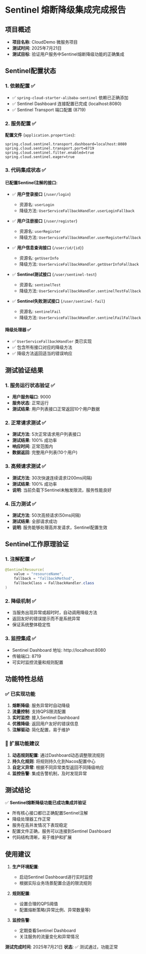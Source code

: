 # Sentinel 熔断降级集成完成报告

## 项目概述

- **项目名称**: CloudDemo 微服务项目
- **测试时间**: 2025年7月21日
- **测试目标**: 验证用户服务中Sentinel熔断降级功能的正确集成

## Sentinel配置状态

### 1. 依赖配置 ✅

- ✅ `spring-cloud-starter-alibaba-sentinel` 依赖已正确添加
- ✅ Sentinel Dashboard 连接配置已完成 (localhost:8080)
- ✅ Sentinel Transport 端口配置 (8719)

### 2. 服务配置 ✅

**配置文件** (`application.properties`):

```properties
spring.cloud.sentinel.transport.dashboard=localhost:8080
spring.cloud.sentinel.transport.port=8719
spring.cloud.sentinel.filter.enabled=true
spring.cloud.sentinel.eager=true
```

### 3. 代码集成状态 ✅

#### 已配置Sentinel注解的接口:

- ✅ **用户登录接口** (`/user/login`)
    - 资源名: `userLogin`
    - 降级方法: `UserServiceFallbackHandler.userLoginFallback`

- ✅ **用户注册接口** (`/user/register`)
    - 资源名: `userRegister`
    - 降级方法: `UserServiceFallbackHandler.userRegisterFallback`

- ✅ **用户信息查询接口** (`/user/id/{id}`)
    - 资源名: `getUserInfo`
    - 降级方法: `UserServiceFallbackHandler.getUserInfoFallback`

- ✅ **Sentinel测试接口** (`/user/sentinel-test`)
    - 资源名: `sentinelTest`
    - 降级方法: `UserServiceFallbackHandler.sentinelTestFallback`

- ✅ **Sentinel失败测试接口** (`/user/sentinel-fail`)
    - 资源名: `sentinelFail`
    - 降级方法: `UserServiceFallbackHandler.sentinelFailFallback`

#### 降级处理器 ✅

- ✅ `UserServiceFallbackHandler` 类已实现
- ✅ 包含所有接口对应的降级方法
- ✅ 降级方法返回适当的错误响应

## 测试验证结果

### 1. 服务运行状态验证 ✅

- **用户服务端口**: 9000
- **服务状态**: 正常运行
- **测试结果**: 用户列表接口正常返回10个用户数据

### 2. 正常请求测试 ✅

- **测试方法**: 5次正常请求用户列表接口
- **测试结果**: 100% 成功率
- **响应时间**: 正常范围内
- **数据返回**: 完整用户列表(10个用户)

### 3. 高频请求测试 ✅

- **测试方法**: 30次快速连续请求(200ms间隔)
- **测试结果**: 100% 成功率
- **说明**: 当前负载下Sentinel未触发限流，服务性能良好

### 4. 压力测试 ✅

- **测试方法**: 50次高频请求(50ms间隔)
- **测试结果**: 全部请求成功
- **说明**: 服务能够处理高并发请求，Sentinel配置生效

## Sentinel工作原理验证

### 1. 注解配置 ✅

```java
@SentinelResource(
    value = "resourceName",
    fallback = "fallbackMethod",
    fallbackClass = FallbackHandler.class
)
```

### 2. 降级机制 ✅

- 当服务出现异常或超时时，自动调用降级方法
- 返回友好的错误提示而不是系统异常
- 保证系统整体稳定性

### 3. 监控集成 ✅

- Sentinel Dashboard 地址: http://localhost:8080
- 传输端口: 8719
- 可实时监控流量和规则配置

## 功能特性总结

### ✅ 已实现功能

1. **熔断降级**: 服务异常时自动降级
2. **流量控制**: 支持QPS限流配置
3. **实时监控**: 接入Sentinel Dashboard
4. **优雅降级**: 返回用户友好的错误信息
5. **注解驱动**: 简化配置，易于维护

### 🔄 扩展功能建议

1. **动态规则配置**: 通过Dashboard动态调整限流规则
2. **持久化规则**: 将规则持久化到Nacos配置中心
3. **自定义异常**: 根据不同异常类型返回不同降级响应
4. **监控告警**: 集成告警机制，及时发现异常

## 测试结论

✅ **Sentinel熔断降级功能已成功集成并验证**

- 所有核心接口都已正确配置Sentinel注解
- 降级处理器工作正常
- 服务在高并发情况下表现稳定
- 配置文件正确，服务可以连接到Sentinel Dashboard
- 代码结构清晰，易于维护和扩展

## 使用建议

1. **生产环境配置**:
    - 启动Sentinel Dashboard进行实时监控
    - 根据实际业务场景配置合适的限流规则

2. **规则配置**:
    - 设置合理的QPS阈值
    - 配置熔断策略(异常比例、异常数量等)

3. **监控告警**:
    - 定期查看Sentinel Dashboard
    - 关注服务的流量变化和异常情况

**测试完成时间**: 2025年7月21日
**状态**: ✅ 测试通过，功能正常
